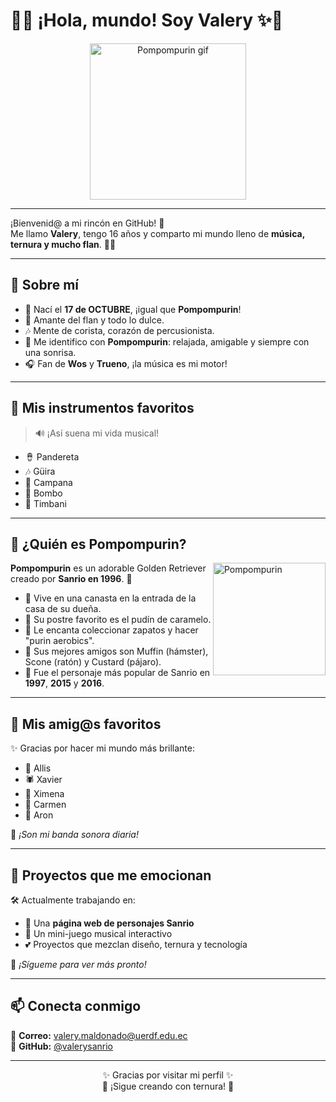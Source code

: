 # 🍮✨ ¡Hola, mundo! Soy Valery ✨🍮

<p align="center">
  <img src="https://img1.picmix.com/output/stamp/normal/8/1/4/1/2591418_c09c1.gif" alt="Pompompurin gif" width="250"/>
</p>

---

¡Bienvenid@ a mi rincón en GitHub! 👋  
Me llamo **Valery**, tengo 16 años y comparto mi mundo lleno de **música, ternura y mucho flan**. 🎵💛

---

## 🐶 Sobre mí

- 🎂 Nací el **17 de OCTUBRE**, ¡igual que **Pompompurin**!
- 🍮 Amante del flan y todo lo dulce.
- 🎶 Mente de corista, corazón de percusionista.
- 🐾 Me identifico con **Pompompurin**: relajada, amigable y siempre con una sonrisa.
- 🎧 Fan de **Wos** y **Trueno**, ¡la música es mi motor!

---

## 🥁 Mis instrumentos favoritos

> 🔊 ¡Así suena mi vida musical!

- 🪘 Pandereta  
- 🎶 Güira  
- 🔔 Campana  
- 🥁 Bombo  
- 🥁 Timbani  

---

## 🐾 ¿Quién es Pompompurin?

<img src="https://media.tenor.com/VmOouMXHqTsAAAAj/pom-pom-purin-pompompurin.gif" alt="Pompompurin" width="180" align="right"/>

**Pompompurin** es un adorable Golden Retriever creado por **Sanrio en 1996**. 🎩  
- 🐶 Vive en una canasta en la entrada de la casa de su dueña.  
- 🍮 Su postre favorito es el pudín de caramelo.  
- 👟 Le encanta coleccionar zapatos y hacer "purin aerobics".  
- 🐹 Sus mejores amigos son Muffin (hámster), Scone (ratón) y Custard (pájaro).  
- 🌟 Fue el personaje más popular de Sanrio en **1997**, **2015** y **2016**.

---

## 🧡 Mis amig@s favoritos

✨ Gracias por hacer mi mundo más brillante:

- 🌟 Allis  
- 🕷️ Xavier  
- 💖 Ximena  
- 🌸 Carmen  
- 🎵 Aron  

🫶 *¡Son mi banda sonora diaria!*

---

## 🌈 Proyectos que me emocionan

🛠️ Actualmente trabajando en:

- 🎨 Una **página web de personajes Sanrio**
- 🥁 Un mini-juego musical interactivo
- 💕 Proyectos que mezclan diseño, ternura y tecnología

🧁 *¡Sígueme para ver más pronto!*

---

## 📫 Conecta conmigo

💌 **Correo:** [valery.maldonado@uerdf.edu.ec](mailto:valery.maldonado@uerdf.edu.ec)  
🐾 **GitHub:** [@valerysanrio](https://github.com/valerysanrio)

---

<p align="center">
  ✨ Gracias por visitar mi perfil ✨  
  <br>
  🍮 ¡Sigue creando con ternura! 🍮
</p>

<!---
valerymaldonado/valerymaldonado is a ✨ special ✨ repository because its `README.md` (this file) appears on your GitHub profile.
You can click the Preview link to take a look at your changes.
--->
